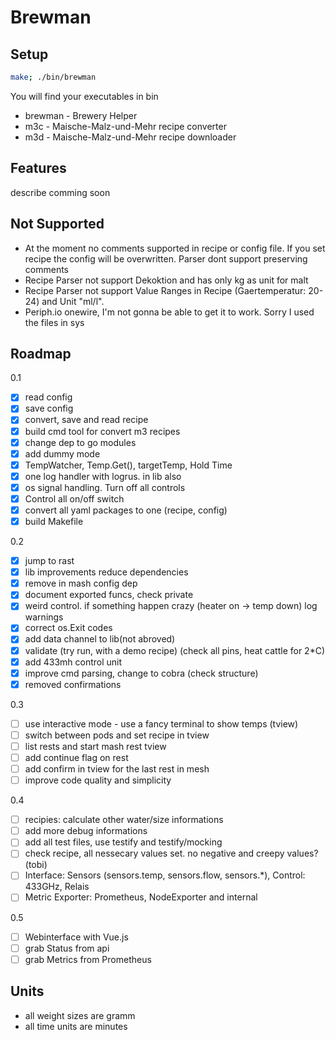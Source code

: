 # Brewman

## Setup

```bash
make; ./bin/brewman
```

You will find your executables in bin

- brewman - Brewery Helper
- m3c - Maische-Malz-und-Mehr recipe converter
- m3d - Maische-Malz-und-Mehr recipe downloader

## Features

describe comming soon

## Not Supported

- At the moment no comments supported in recipe or config file. If you set recipe the config will be overwritten. Parser dont support preserving comments
- Recipe Parser not support Dekoktion and has only kg as unit for malt
- Recipe Parser not support Value Ranges in Recipe (Gaertemperatur: 20-24) and Unit "ml/l".
- Periph.io onewire, I'm not gonna be able to get it to work. Sorry I used the files in sys

## Roadmap

0.1

- [x] read config
- [x] save config
- [x] convert, save and read recipe
- [x] build cmd tool for convert m3 recipes
- [x] change dep to go modules
- [x] add dummy mode
- [x] TempWatcher, Temp.Get(), targetTemp, Hold Time
- [x] one log handler with logrus. in lib also
- [x] os signal handling. Turn off all controls
- [x] Control all on/off switch
- [x] convert all yaml packages to one (recipe, config)
- [x] build Makefile

0.2

- [x] jump to rast
- [x] lib improvements reduce dependencies
- [x] remove in mash config dep
- [x] document exported funcs, check private
- [x] weird control. if something happen crazy (heater on -> temp down) log warnings
- [x] correct os.Exit codes
- [x] add data channel to lib(not abroved)
- [x] validate (try run, with a demo recipe) (check all pins, heat cattle for 2*C)
- [x] add 433mh control unit
- [x] improve cmd parsing, change to cobra (check structure)
- [x] removed confirmations

0.3

- [ ] use interactive mode - use a fancy terminal to show temps (tview)
- [ ] switch between pods and set recipe in tview
- [ ] list rests and start mash rest tview
- [ ] add continue flag on rest
- [ ] add confirm in tview for the last rest in mesh
- [ ] improve code quality and simplicity

0.4

- [ ] recipies: calculate other water/size informations
- [ ] add more debug informations
- [ ] add all test files, use testify and testify/mocking
- [ ] check recipe, all nessecary values set. no negative and creepy values? (tobi)
- [ ] Interface: Sensors (sensors.temp, sensors.flow, sensors.*), Control: 433GHz, Relais
- [ ] Metric Exporter: Prometheus, NodeExporter and internal

0.5

- [ ] Webinterface with Vue.js
- [ ] grab Status from api
- [ ] grab Metrics from Prometheus

## Units

- all weight sizes are gramm
- all time units are minutes